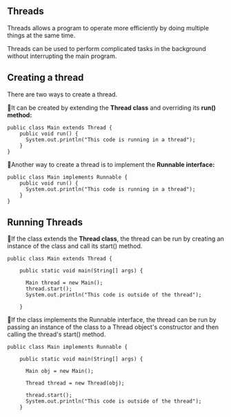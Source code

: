 ## Threads
Threads allows a program to operate more efficiently by doing multiple things at the same time.

Threads can be used to perform complicated tasks in the background without interrupting the main program.

## Creating a thread
There are two ways to create a thread.

🔸It can be created by extending the **Thread class** and overriding its **run() method:**
    
    
    public class Main extends Thread {
        public void run() {
          System.out.println("This code is running in a thread");
        }
    }

🔸Another way to create a thread is to implement the **Runnable interface:**

    public class Main implements Runnable {
        public void run() {
          System.out.println("This code is running in a thread");
        }
    }

## Running Threads
🔸If the class extends the **Thread class**, the thread can be run by creating an instance of the class and call its start() method.

    public class Main extends Thread {

        public static void main(String[] args) {

          Main thread = new Main();
          thread.start();
          System.out.println("This code is outside of the thread");

        }

🔸If the class implements the Runnable interface, the thread can be run by passing an instance of the class to a Thread object's constructor and then calling the thread's start() method.

    public class Main implements Runnable {

        public static void main(String[] args) {

          Main obj = new Main();

          Thread thread = new Thread(obj);

          thread.start();
          System.out.println("This code is outside of the thread");
        }

